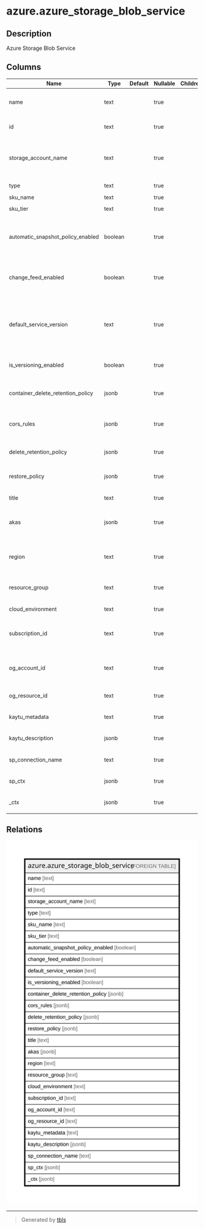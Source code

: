 # azure.azure_storage_blob_service

## Description

Azure Storage Blob Service

## Columns

| Name | Type | Default | Nullable | Children | Parents | Comment |
| ---- | ---- | ------- | -------- | -------- | ------- | ------- |
| name | text |  | true |  |  | The friendly name that identifies the blob |
| id | text |  | true |  |  | Contains ID to identify a blob uniquely |
| storage_account_name | text |  | true |  |  | A unique read-only string that changes whenever the resource is updated |
| type | text |  | true |  |  | Type of the resource |
| sku_name | text |  | true |  |  | The sku name |
| sku_tier | text |  | true |  |  | Contains the sku tier |
| automatic_snapshot_policy_enabled | boolean |  | true |  |  | Specifies whether automatic snapshot creation is enabled, or not |
| change_feed_enabled | boolean |  | true |  |  | Specifies whether change feed event logging is enabled for the Blob service |
| default_service_version | text |  | true |  |  | Indicates the default version to use for requests to the Blob service if an incoming request’s version is not specified |
| is_versioning_enabled | boolean |  | true |  |  | Specifies whether the versioning is enabled, or not |
| container_delete_retention_policy | jsonb |  | true |  |  | The blob service properties for container soft delete |
| cors_rules | jsonb |  | true |  |  | A list of CORS rules for a storage account’s Blob service |
| delete_retention_policy | jsonb |  | true |  |  | The blob service properties for blob soft delete |
| restore_policy | jsonb |  | true |  |  | The blob service properties for blob restore policy |
| title | text |  | true |  |  | Title of the resource. |
| akas | jsonb |  | true |  |  | Array of globally unique identifier strings (also known as) for the resource. |
| region | text |  | true |  |  | The Azure region/location in which the resource is located. |
| resource_group | text |  | true |  |  | The resource group which holds this resource. |
| cloud_environment | text |  | true |  |  | The Azure Cloud Environment. |
| subscription_id | text |  | true |  |  | The Azure Subscription ID in which the resource is located. |
| og_account_id | text |  | true |  |  | The Platform Account ID in which the resource is located. |
| og_resource_id | text |  | true |  |  | The unique ID of the resource in opengovernance. |
| kaytu_metadata | text |  | true |  |  | Platform Metadata of the Azure resource. |
| kaytu_description | jsonb |  | true |  |  | The full model description of the resource |
| sp_connection_name | text |  | true |  |  | Steampipe connection name. |
| sp_ctx | jsonb |  | true |  |  | Steampipe context in JSON form. |
| _ctx | jsonb |  | true |  |  | Steampipe context in JSON form. |

## Relations

![er](azure.azure_storage_blob_service.svg)

---

> Generated by [tbls](https://github.com/k1LoW/tbls)
